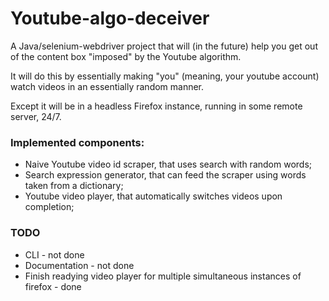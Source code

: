 # Youtube-algo-deceiver

A Java/selenium-webdriver project that will (in the future) help you get out of the content box "imposed" by the Youtube algorithm.

It will do this by essentially making "you" (meaning, your youtube account) watch videos in an essentially random manner.

Except it will be in a headless Firefox instance, running in some remote server, 24/7.

### Implemented components:

 - Naive Youtube video id scraper, that uses search with random words; 
 - Search expression generator, that can feed the scraper using words taken from a dictionary;
 - Youtube video player, that automatically switches videos upon completion;
 
### TODO
 
 - CLI - not done
 - Documentation - not done
 - Finish readying video player for multiple simultaneous instances of firefox - done
 
